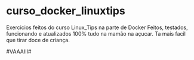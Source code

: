 # curso_docker_linuxtips

Exercicios feitos do curso Linux_Tips na parte de Docker Feitos, testados, funcionando e atualizados 100% tudo na mamão na açucar. Ta mais facil que tirar doce de criança.

#VAAAIII#
